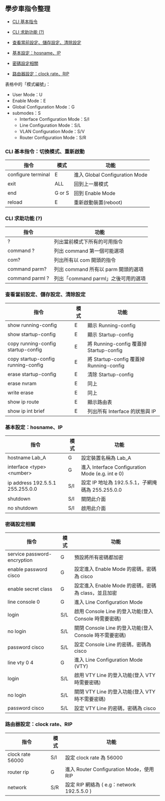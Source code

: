 ## 學步車指令整理

* [CLI 基本指令](#cli-基本指令切換模式重新啟動)

* [CLI 求助功能 (?)](#cli-求助功能-)

* [查看當前設定、儲存設定、清除設定](#查看當前設定儲存設定清除設定)

* [基本設定：hosname、IP](#基本設定hosnameip)

* [密碼設定相關](#密碼設定相關)

* [路由器設定：clock rate、RIP](#路由器設定clock-raterip)


表格中的「模式編號」：

* User Mode：U
* Enable Mode：E
* Global Configuration Mode：G
* submodes：S
    * Interface Configuration Mode：S/I
    * Line Configuration Mode：S/L
    * VLAN Configuration Mode：S/V
    * Router Configuration Mode：S/R

### CLI 基本指令：切換模式、重新啟動

| 指令 | 模式 | 功能 |
| --- | --- | --- |
| configure terminal | E | 進入 Global Configuration Mode |
| exit | ALL | 回到上一層模式 |
| end | G or S | 回到 Enable Mode |
| reload | E | 重新啟動裝置(reboot) |

### CLI 求助功能 (?)

| 指令 | 功能 |
| --- | --- |
| ? | 列出當前模式下所有的可用指令 |
| command ? | 列出 command 第一個可能選項 |
| com? | 列出所有以 com 開頭的指令 |
| command parm? | 列出 command 所有以 parm 開頭的選項 |
| command parml ? | 列出「command parml」之後可用的選項 |


### 查看當前設定、儲存設定、清除設定

| 指令 | 模式 | 功能 |
| --- | --- | --- |
| show running-config | E | 顯示 Running-config |
| show startup-config | E | 顯示 Startup-config |
| copy running-config startup-config | E | 將 Running-config 覆蓋掉 Startup-config |
| copy startup-config running-config | E | 將 Startup-config 覆蓋掉 Running-config |
| erase startup-config | E | 清除 Startup-config |
| erase nvram | E | 同上 |
| write erase | E | 同上 |
| show ip route | E | 顯示路由表 |
| show ip int brief | E | 列出所有 Interface 的狀態與 IP |

### 基本設定：hosname、IP

| 指令 | 模式 | 功能 |
| --- | --- | --- |
| hostname Lab_A | G | 設定裝置名稱為 Lab_A |
| interface \<type> \<number> | G | 進入 Interface Configuration Mode (e.g. int e 0) |
| ip address 192.5.5.1 255.255.0.0 | S/I | 設定 IP 地址為 192.5.5.1，子網掩碼為 255.255.0.0 |
| shutdown | S/I | 關閉此介面 | 
| no shutdown | S/I | 啟用此介面 |

### 密碼設定相關

| 指令 | 模式 | 功能 |
| --- | --- | --- |
| service password-encryption | G | 預設將所有密碼都加密 |
| enable password cisco | G | 設定進入 Enable Mode 的密碼，密碼為 cisco |
| enable secret class | G | 設定進入 Enable Mode 的密碼，密碼為 class，並且加密 |
| line console 0 | G | 進入 Line Configuration Mode |
| login | S/L | 啟用 Console Line 的登入功能(登入 Console 時需要密碼) |
| no login | S/L | 關閉 Console Line 的登入功能(登入 Console 時不需要密碼) |
| password cisco | S/L | 設定 Console Line 的密碼，密碼為 cisco |
| line vty 0 4 | G | 進入 Line Configuration Mode (VTY) |
| login | S/L | 啟用 VTY Line 的登入功能(登入 VTY 時需要密碼) |
| no login | S/L | 關閉 VTY Line 的登入功能(登入 VTY 時不需要密碼) |
| password cisco | S/L | 設定 VTY Line 的密碼，密碼為 cisco |

### 路由器設定：clock rate、RIP

| 指令 | 模式 | 功能 |
| --- | --- | --- |
| clock rate 56000 | S/I | 設定 clock rate 為 56000 |
| router rip | G | 進入 Router Configuration Mode，使用 RIP |
| network <IPv4> | S/R | 設定 RIP 網絡為 <IPv4> ( e.g：network 192.5.5.0 ) |

